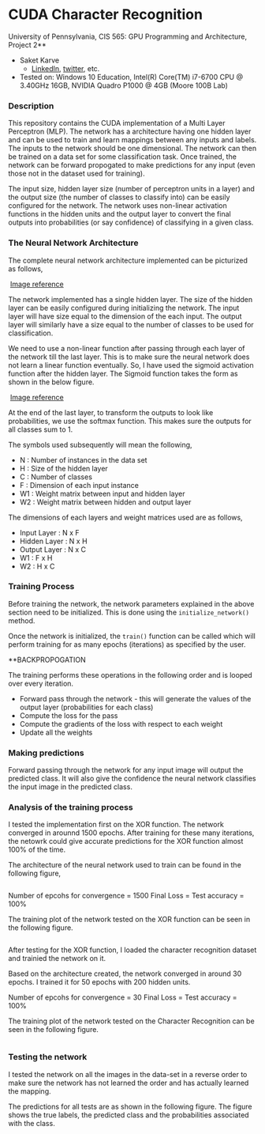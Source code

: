 CUDA Character Recognition
======================

University of Pennsylvania, CIS 565: GPU Programming and Architecture, Project 2**

* Saket Karve
  * [LinkedIn](https://www.linkedin.com/in/saket-karve-43930511b/), [twitter](), etc.
* Tested on:  Windows 10 Education, Intel(R) Core(TM) i7-6700 CPU @ 3.40GHz 16GB, NVIDIA Quadro P1000 @ 4GB (Moore 100B Lab)

### Description

This repository contains the CUDA implementation of a Multi Layer Perceptron (MLP). The network has a architecture having one hidden layer and can be used to train and learn mappings between any inputs and labels. The inputs to the network should be one dimensional. The network can then be trained on a data set for some classification task. Once trained, the network can be forward propogated to make predictions for any input (even those not in the dataset used for training).

The input size, hidden layer size (number of perceptron units in a layer) and the output size (the number of classes to classify into) can be easily configured for the network. The network uses non-linear activation functions in the hidden units and the output layer to convert the final outputs into probabilities (or say confidence) of classifying in a given class.

### The Neural Network Architecture

The complete neural network architecture implemented can be picturized as follows,

![]()
[Image reference](https://www.google.com/url?sa=i&source=images&cd=&ved=2ahUKEwjFj--K3djkAhWsq1kKHWfaCkAQjRx6BAgBEAQ&url=https%3A%2F%2Fwww.cc.gatech.edu%2F~san37%2Fpost%2Fdlhc-fnn%2F&psig=AOvVaw3n6z_jJ1Gt-TEhuC_wXEFM&ust=1568839521037348)

The network implemented has a single hidden layer. The size of the hidden layer can be easily configured during initializing the network. The input layer will have size equal to the dimension of the each input. The output layer will similarly have a size equal to the number of classes to be used for classification. 

We need to use a non-linear function after passing through each layer of the network till the last layer. This is to make sure the neural network does not learn a linear function eventually. So, I have used the sigmoid activation function after the hidden layer. The Sigmoid function takes the form as shown in the below figure.

![]()
[Image reference](https://www.google.com/url?sa=i&source=images&cd=&ved=2ahUKEwjgrNPqztjkAhVow1kKHeCzBIIQjRx6BAgBEAQ&url=https%3A%2F%2Ftwitter.com%2Fhashtag%2Fsigmoid&psig=AOvVaw3DJLoIr81ZD90Mq1ZBwYQj&ust=1568835764647240)

At the end of the last layer, to transform the outputs to look like probabilities, we use the softmax function. This makes sure the outputs for all classes sum to 1.

The symbols used subsequently will mean the following,
- N : Number of instances in the data set
- H : Size of the hidden layer
- C : Number of classes
- F : Dimension of each input instance
- W1 : Weight matrix between input and hidden layer
- W2 : Weight matrix between hidden and output layer

The dimensions of each layers and weight matrices used are as follows,
- Input Layer : N x F
- Hidden Layer : N x H
- Output Layer : N x C
- W1 : F x H
- W2 : H x C

### Training Process

Before training the network, the network parameters explained in the above section need to be initialized. This is done using the ```initialize_network()``` method.

Once the network is initialized, the ```train()``` function can be called which will perform training for as many epochs (iterations) as specified by the user.

**BACKPROPOGATION

The training performs these operations in the following order and is looped over every iteration.
- Forward pass through the network - this will generate the values of the output layer (probabilities for each class)
- Compute the loss for the pass
- Compute the gradients of the loss with respect to each weight
- Update all the weights

### Making predictions

Forward passing through the network for any input image will output the predicted class. It will also give the confidence the neural network classifies the input image in the predicted class.

### Analysis of the training process

I tested the implementation first on the XOR function. The network converged in arounnd 1500 epochs. After training for these many iterations, the netowrk could give accurate predictions for the XOR function almost 100% of the time.

The architecture of the neural network used to train can be found in the following figure,

![]()

Number of epcohs for convergence = 1500
Final Loss = 
Test accuracy = 100%

The training plot of the network tested on the XOR function can be seen in the following figure.

![]()

After testing for the XOR function, I loaded the character recognition dataset and trainied the network on it. 

Based on the architecture created, the network converged in around 30 epochs. I trained it for 50 epochs with 200 hidden units.

Number of epcohs for convergence = 30
Final Loss = 
Test accuracy = 100%

The training plot of the network tested on the Character Recognition can be seen in the following figure.

![]()

### Testing the network

I tested the network on all the images in the data-set in a reverse order to make sure the network has not learned the order and has actually learned the mapping.

The predictions for all tests are as shown in the following figure. The figure shows the true labels, the predicted class and the probabilities associated with the class.

![]()



